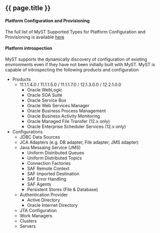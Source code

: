## {{ page.title }}

#### Platform Configuration and Provisioning

The full list of MyST Supported Types for Platform Configuration and Provisioning is available [here](http://www.rubiconred.com/products/myst/MySTCertificationMatrix)

#### Platform introspection

MyST supports the dynamically discovery of configuration of existing environments even if they have not been initially built with MyST. MyST is capable of introspecting the following products and configuration

* Products
  * 11.1.1.4.0 / 11.1.1.5.0 / 11.1.1.7.0 / 12.1.3.0.0 / 12.2.1.0.0
    * Oracle WebLogic
    * Oracle SOA Suite
    * Oracle Service Bus
    * Oracle Web Services Manager
    * Oracle Business Process Management
    * Oracle Business Activity Monitoring
    * Oracle Managed File Transfer (12.x only)
    * Oracle Enterprise Scheduler Services (12.x only)
* Configurations
  * JDBC Data Sources
  * JCA Adapters (e.g. DB adapter, File adapter, JMS adapter)
  * Java Messaing Service (JMS)
    * Uniform Distributed Queues
    * Uniform Distributed Topics
    * Connection Factories
    * SAF Remote Context
    * SAF Imported Destination
    * SAF Error Handling
    * SAF Agents
    * Persistent Stores (File & Database)
  * Authentication Provider
    * Active Directory
    * Oracle Internet Directory
  * JTA Configuration
  * Work Managers
  * Clusters
  * Servers
